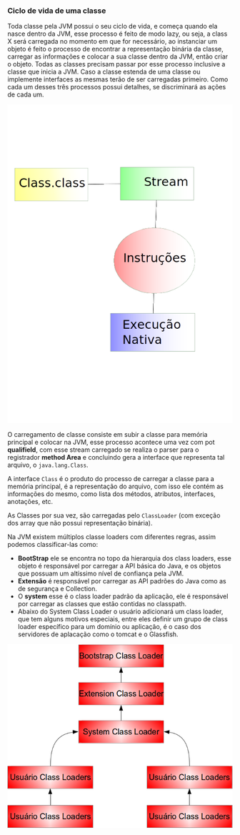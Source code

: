 ### Ciclo de vida de uma classe


Toda classe pela JVM possui o seu ciclo de vida, e começa quando ela nasce dentro da JVM, esse processo é feito de modo lazy, ou seja, a class X será carregada no momento em que for necessário, ao instanciar um objeto é feito o processo de encontrar a representação binária da classe, carregar as informações e colocar a sua classe dentro da JVM, então criar o objeto. Todas as classes precisam passar por esse processo inclusive a classe que inicia a JVM. Caso a classe estenda de uma classe ou implemente interfaces as mesmas terão de ser carregadas primeiro. Como cada um desses três processos possui detalhes, se discriminará as ações de cada um.	

![O ciclo normal de uma classe Java, primeiro é carregada para dentro da JVM, dentro da memória principal e virando stream, em seguida suas instruções são “traduzidas”  para o execução nativa.](imagens/chapter_5_1.png)



O carregamento de classe consiste em subir a classe para memória principal e colocar na JVM, esse processo acontece uma vez com pot **qualifield**, com esse stream carregado se realiza o parser para o registrador **method Area** e concluindo gera a interface que representa tal arquivo, o `java.lang.Class`. 	

A interface `Class` é o produto do processo de carregar a classe para a memória principal, é a representação do arquivo, com isso ele contém as informações do mesmo, como lista dos métodos, atributos, interfaces, anotações, etc.

As Classes por sua vez, são carregadas pelo `ClassLoader` (com exceção dos array que não possui representação binária).


Na JVM existem múltiplos classe loaders com diferentes regras, assim podemos classificar-las como: 

* **BootStrap** ele se encontra no topo da hierarquia dos class loaders, esse objeto é responsável por carregar a API básica do Java, e os objetos que possuam um altíssimo nível de confiança pela JVM. 
* **Extensão** é responsável por carregar as API padrões do Java como as de segurança e Collection. 
* O **system** esse é o class loader padrão da aplicação, ele é responsável por carregar as classes que estão contidas no classpath. 
* Abaixo do System Class Loader o usuário adicionará um class loader, que tem alguns motivos especiais, entre eles definir um grupo de class loader específico para um domínio ou aplicação, é o caso dos servidores de aplacação como o tomcat e o Glassfish.
 

![Hierarquia dos Class Loaders](imagens/chapter_5_2.png)


